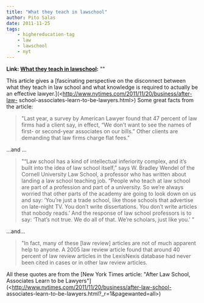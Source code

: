```yaml
---
title: "What they teach in lawschool"
author: Pito Salas
date: 2011-11-25
tags:
    - highereducation-tag
    - law
    - lawschool
    - nyt
---
```


**Link: [What they teach in lawschool](None):** ""

This article gives a [fascinating perspective on the disconnect between what
they teach in law school and what knowledge is required to actually be an
effective lawyer.](<http://www.nytimes.com/2011/11/20/business/after-law-
school-associates-learn-to-be-lawyers.html>) Some great facts from the
article:

> "Last year, a survey by American Lawyer found that 47 percent of law firms
> had a client say, in effect, “We don’t want to see the names of first- or
> second-year associates on our bills.” Other clients are demanding that law
> firms charge flat fees."

…and …

> "“Law school has a kind of intellectual inferiority complex, and it’s built
> into the idea of law school itself,” says W. Bradley Wendel of the Cornell
> University Law School, a professor who has written about landing a law
> school teaching job. “People who teach at law school are part of a
> profession and part of a university. So we’re always worried that other
> parts of the academy are going to look down on us and say: ‘You’re just a
> trade school, like those schools that advertise on late-night TV. You don’t
> write dissertations. You don’t write articles that nobody reads.’ And the
> response of law school professors is to say: ‘That’s not true. We do all of
> that. We’re scholars, just like you.’ "

…and…

> "In fact, many of these [law review] articles are not of much apparent help
> to anyone. A 2005 law review article found that around 40 percent of law
> review articles in the LexisNexis database had never been cited in cases or
> in other law review articles.

All these quotes are from the [New York Times article: "After Law School,
Associates Learn to be
Lawyers"](<http://www.nytimes.com/2011/11/20/business/after-law-school-
associates-learn-to-be-lawyers.html?_r=1&pagewanted=all>)


